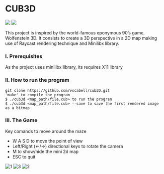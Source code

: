 # CUB3D

![](https://img.shields.io/badge/Language-C-blue)
![](https://img.shields.io/badge/School-42-black)

This project is inspired by the world-famous eponymous 90’s game, Wolfenstein 3D.
It consists to create a 3D perspective in a 2D map making use of Raycast rendering technique and Minilibx library.

### I. Prerequisites

As the project uses minilibx library, its requires X11 library

### II. How to run the program

	git clone https://github.com/vscabell/cub3D.git
	'make' to compile the program
	$ ./cub3d <map_path/file.cub> to run the program
	$ ./cub3d <map_path/file.cub> --save to save the first rendered image as a bitmap

### III.  The Game

Key comands to move around the maze

* W A S D to move the point of view
* Left/Right (←/→) directional keys to rotate the camera
* M to show/hide the mini 2d map
* ESC to quit

![1](https://user-images.githubusercontent.com/56961723/91602489-d130be00-e941-11ea-9d8d-eaf48ac69063.png)
![3](https://user-images.githubusercontent.com/56961723/91602368-9e86c580-e941-11ea-9394-b1e7af837b47.png)
![2](https://user-images.githubusercontent.com/56961723/91602372-9f1f5c00-e941-11ea-8bc4-4095a88210ea.png)
